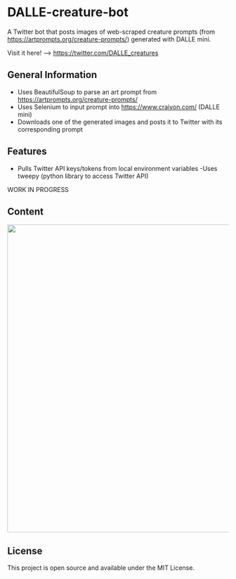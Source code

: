 # DALLE-creature-bot
A Twitter bot that posts images of web-scraped creature prompts (from https://artprompts.org/creature-prompts/) generated with DALLE mini.

Visit it here! --> https://twitter.com/DALLE_creatures 

## General Information
- Uses BeautifulSoup to parse an art prompt from https://artprompts.org/creature-prompts/
- Uses Selenium to input prompt into https://www.craiyon.com/ (DALLE mini)
- Downloads one of the generated images and posts it to Twitter with its corresponding prompt

## Features
- Pulls Twitter API keys/tokens from local environment variables
-Uses tweepy (python library to access Twitter API)

WORK IN PROGRESS

## Content
<img src="image.png" width="700">

## License
This project is open source and available under the MIT License.
